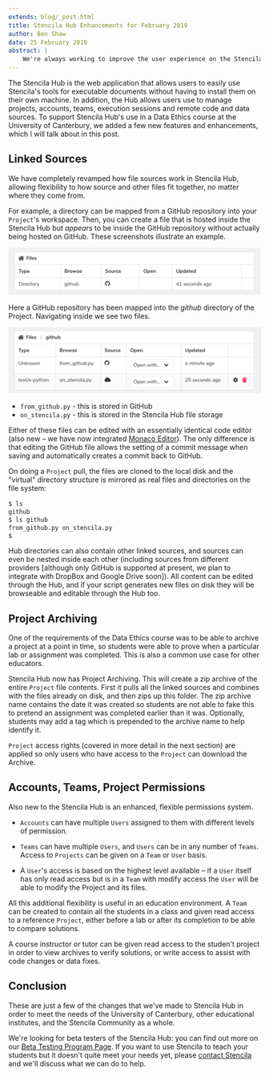 ```yaml
---
extends: blog/_post.html
title: Stencila Hub Enhancements for February 2019
author: Ben Shaw
date: 25 February 2019
abstract: |
    We're always working to improve the user experience on the Stencila Hub, with enhancements and new features driven by user engagement. The February 2019 update contains details on changes to linked sources, project archiving and the permissions system.
---
```


The Stencila Hub is the web application that allows users to easily use Stencila's tools for executable documents without having to install them on their own machine. In addition, the Hub allows users use to manage projects, accounts, teams, execution sessions and remote code and data sources. To support Stencila Hub's use in a Data Ethics course at the University of Canterbury, we added a few new features and enhancements, which I will talk about in this post.

## Linked Sources

We have completely revamped how file sources work in Stencila Hub, allowing flexibility to how source and other files fit together, no matter where they come from.

For example, a directory can be mapped from a GitHub repository into your `Project`'s workspace. Then, you can create a file that is hosted inside the Stencila Hub but _appears_ to be inside the GitHub repository without actually being hosted on GitHub. These screenshots illustrate an example.

![A GitHub linked source](1-github-source-screenshot.png)

Here a GitHub repository has been mapped into the _github_ directory of the Project. Navigating inside we see two files.

![Files inside a GitHub linked source](2-github-files-screenshot.png)

- `from_github.py` - this is stored in GitHub
- `on_stencila.py` - this is stored in the Stencila Hub file storage

Either of these files can be edited with an essentially identical code editor (also new – we have now integrated [Monaco Editor](https://microsoft.github.io/monaco-editor/index.html)). The only difference is that editing the GitHub file allows the setting of a commit message when saving and automatically creates a commit back to GitHub.

On doing a `Project` pull, the files are cloned to the local disk and the "virtual" directory structure is mirrored as real files and directories on the file system:

```
$ ls
github
$ ls github
from_github.py on_stencila.py
$
```

Hub directories can also contain other linked sources, and sources can even be nested inside each other (including sources from different providers [although only GitHub is supported at present, we plan to integrate with DropBox and Google Drive soon]). All content can be edited through the Hub, and if your script generates new files on disk they will be browseable and editable through the Hub too.

## Project Archiving

One of the requirements of the Data Ethics course was to be able to archive a project at a point in time, so students were able to prove when a particular lab or assignment was completed. This is also a common use case for other educators.

Stencila Hub now has Project Archiving. This will create a zip archive of the entire `Project` file contents. First it pulls all the linked sources and combines with the files already on disk, and then zips up this folder. The zip archive name contains the date it was created so students are not able to fake this to pretend an assignment was completed earlier than it was. Optionally, students may add a tag which is prepended to the archive name to help identify it.

`Project` access rights (covered in more detail in the next section) are applied so only users who have access to the `Project` can download the Archive.

## Accounts, Teams, Project Permissions

Also new to the Stencila Hub is an enhanced, flexible permissions system.

- `Accounts` can have multiple `Users` assigned to them with different levels of permission.

- `Teams` can have multiple `Users`, and `Users` can be in any number of `Teams`. Access to `Projects` can be given on a `Team` or `User` basis.

- A `User`'s access is based on the highest level available – if a `User` itself has only read access but is in a `Team` with modify access the `User` will be able to modify the Project and its files.

All this additional flexibility is useful in an education environment. A `Team` can be created to contain all the students in a class and given read access to a reference `Project`, either before a lab or after its completion to be able to compare solutions.

A course instructor or tutor can be given read access to the studen't project in order to view archives to verify solutions, or write access to assist with code changes or data fixes.

## Conclusion

These are just a few of the changes that we've made to Stencila Hub in order to meet the needs of the University of Canterbury, other educational institutes, and the Stencila Community as a whole.

We're looking for beta testers of the Stencila Hub: you can find out more on our [Beta Testing Program Page](https://stenci.la/community/beta-testing.html). If you want to use Stencila to teach your students but it doesn't quite meet your needs yet, please [contact Stencila](mailto:hello@stenci.la) and we'll discuss what we can do to help.


